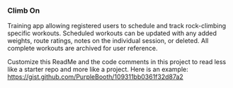### Climb On

  Training app allowing registered users to schedule and track rock-climbing specific workouts. Scheduled workouts can be       updated with any added weights, route ratings, notes on the individual session, or deleted. All complete workouts are         archived for user reference.

Customize this ReadMe and the code comments in this project to read less like a starter repo and more like a project. Here is an example: https://gist.github.com/PurpleBooth/109311bb0361f32d87a2
